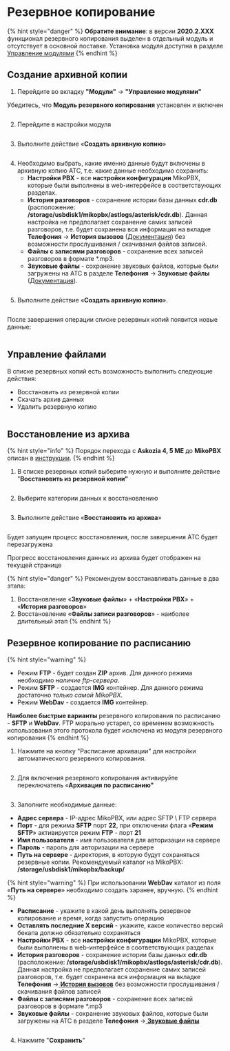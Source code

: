 # Резервное копирование

{% hint style="danger" %}
**Обратите внимание**: в версии **2020.2.XXX** функционал резервного копирования выделен в отдельный модуль и отсутствует в основной поставке. Установка модуля доступна в разделе [Управление модулями](../../manual/modules/pbx-extension-modules2/)
{% endhint %}

## Создание архивной копии <a href="#sozdanie_arxivnoj_kopii" id="sozdanie_arxivnoj_kopii"></a>

1. Перейдите во вкладку **"Модули"** -> **"Управление модулями"**

Убедитесь, что **Модуль резервного копирования** установлен и включен

<figure><img src="../../.gitbook/assets/1 (21).png" alt=""><figcaption></figcaption></figure>

2. Перейдите в настройки модуля

<figure><img src="../../.gitbook/assets/2 (38).png" alt=""><figcaption></figcaption></figure>

3. Выполните действие «**Создать архивную копию**»

<figure><img src="../../.gitbook/assets/3 (5).png" alt=""><figcaption></figcaption></figure>

4. Необходимо выбрать, какие именно данные будут включены в архивную копию АТС, т.е. какие данные необходимо сохранить:
   * **Настройки PBX** - все **настройки конфигурации** MikoPBX, которые были выполнены в web-интерфейсе в соответствующих разделах.
   * **История разговоров** - сохранение истории базы данных **cdr.db** (расположение: **/storage/usbdisk1/mikopbx/astlogs/asterisk/cdr.db**). Данная настройка не предполагает сохранение самих записей разговоров, т.е. будет сохранена вся информация на вкладке **Телефония** → **История вызовов** ([Документация](../../manual/telephony/call-detail-records.md)) без возможности прослушивания / скачивания файлов записей.
   * **Файлы с записями разговоров** - сохранение всех записей разговоров в формате \*.mp3.
   * **Звуковые файлы** - сохранение звуковых файлов, которые были загружены на АТС в разделе **Телефония** → **Звуковые файлы** ([Документация](../../manual/telephony/sound-files.md)).

<figure><img src="../../.gitbook/assets/4 (11).png" alt=""><figcaption></figcaption></figure>

5. Выполните действие «**Создать архивную копию**».

<figure><img src="../../.gitbook/assets/5 (17).png" alt=""><figcaption></figcaption></figure>

После завершения операции списке резервных копий появится новые данные:

<figure><img src="../../.gitbook/assets/6 (6).png" alt=""><figcaption></figcaption></figure>

## Управление файлами <a href="#upravlenie_fajlami" id="upravlenie_fajlami"></a>

В списке резервных копий есть возможность выполнить следующие действия:

* Восстановить из резервной копии
* Скачать архив данных
* Удалить резервную копию

<figure><img src="../../.gitbook/assets/7 (15).png" alt=""><figcaption></figcaption></figure>

## Восстановление из архива <a href="#vosstanovlenie_iz_arxiva" id="vosstanovlenie_iz_arxiva"></a>

{% hint style="info" %}
Порядок перехода с **Askozia 4, 5 ME** до **MikoPBX** описан в [инструкции](../../manual/maintenance/update/).
{% endhint %}

1. В списке резервных копий выберите нужную и выполните действие "**Восстановить из резервной копии"**

<figure><img src="../../.gitbook/assets/8 (17).png" alt=""><figcaption></figcaption></figure>

2. Выберите категории данных к восстановлению

<figure><img src="../../.gitbook/assets/9 (9).png" alt=""><figcaption></figcaption></figure>

3. Выполните действие «**Восстановить из архива**»

<figure><img src="../../.gitbook/assets/10 (1).png" alt=""><figcaption></figcaption></figure>

Будет запущен процесс восстановления, после завершения АТС будет перезагружена

Прогресс восстановления данных из архива будет отображен на текущей странице

{% hint style="danger" %}
Рекомендуем восстанавливать данные в два этапа:

1. Восстановление «**Звуковые файлы**» + «**Настройки PBX**» + «**История разговоров**»
2. Восстановление «**Файлы записи разговоров**» - наиболее длительный этап
{% endhint %}

## Резервное копирование по расписанию <a href="#rezervnoe_kopirovanie_po_raspisaniju" id="rezervnoe_kopirovanie_po_raspisaniju"></a>

{% hint style="warning" %}
* Режим **FTP** - будет создан **ZIP** архив. Для данного режима необходимо _наличие ftp-сервера_.
* Режим **SFTP** - создается **IMG** контейнер. Для данного режима достаточно _только самой MikoPBX_.
* Режим **WebDav** - создается **IMG** контейнер.

**Наиболее быстрые варианты** резервного копирования по расписанию - **SFTP** и **WebDav**. FTP морально устарел, со временем возможность использования этого протокола будет исключена из модуля резервного копирования
{% endhint %}

1. Нажмите на кнопку "Расписание архивации" для настройки автоматического резервного копирования.

<figure><img src="../../.gitbook/assets/11 (11).png" alt=""><figcaption></figcaption></figure>

2. Для включения резервного копирования активируйте переключатель «**Архивация по расписанию"**

<figure><img src="../../.gitbook/assets/12 (7).png" alt=""><figcaption></figcaption></figure>

3. Заполните необходимые данные:

* **Адрес сервера** - IP-адрес MikoPBX, или адрес SFTP \ FTP сервера
* **Порт** - для режима **SFTP** порт **22**, при отключении флага «**Режим SFTP**» активируется режим **FTP** - порт **21**
* **Имя пользователя** - имя пользователя для авторизации на сервере
* **Пароль** - пароль для авторизации на сервере
* **Путь на сервере** - директория, в которую будут сохраняться резервные копии. Рекомендуемый каталог на MikoPBX: **/storage/usbdisk1/mikopbx/backup/**

{% hint style="warning" %}
При использовании **WebDav** каталог из поля «**Путь на сервере**» необходимо создать заранее, вручную.
{% endhint %}

* **Расписание** - укажите в какой день выполнять резервное копирование и время, когда запустить операцию
* **Оставлять последние Х версий** - укажите, какое количество версий бекапа должно обязательно сохраняться
* **Настройки PBX** - все **настройки конфигурации** MikoPBX, которые были выполнены в web-интерфейсе в соответствующих разделах
* **История разговоров** - сохранение истории базы данных **cdr.db** (расположение: **/storage/usbdisk1/mikopbx/astlogs/asterisk/cdr.db**). Данная настройка не предполагает сохранение самих записей разговоров, т.е. будет сохранена вся информация на вкладке **Телефония** →[ **История вызовов**](../../manual/telephony/call-detail-records.md) без возможности прослушивания / скачивания файлов записей
* **Файлы с записями разговоров** - сохранение всех записей разговоров в формате \*.mp3
* **Звуковые файлы** - сохранение звуковых файлов, которые были загружены на АТС в разделе **Телефония** →[ **Звуковые файлы**](../../manual/telephony/sound-files.md)

<figure><img src="../../.gitbook/assets/13 (10).png" alt=""><figcaption></figcaption></figure>

4. Нажмите "**Сохранить**"

<figure><img src="../../.gitbook/assets/14 (2).png" alt=""><figcaption></figcaption></figure>

